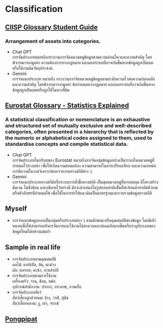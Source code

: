 # Classification
## [CIISP Glossary Student Guide](https://www.isc2.org/certifications/cissp/cissp-student-glossary#c)
### Arrangement of assets into categories.
- Chat GPT  
การจัดประเภทหมายถึงกระบวนการจัดหมวดหมู่ข้อมูลตามความอ่อนไหวและความสำคัญ โดยพิจารณาจากมูลค่า ความต้องการทางกฎหมาย และผลกระทบที่อาจเกิดขึ้นหากข้อมูลถูกเปิดเผยหรือใช้งานผิดวัตถุประสงค์.
- Gemini  
การจำแนกประเภท หมายถึง กระบวนการจัดหมวดหมู่ข้อมูลตามระดับความไวต่อความปลอดภัยและความสำคัญ โดยพิจารณาจากมูลค่า ข้อกำหนดทางกฎหมาย และผลกระทบที่อาจเกิดขึ้นหากข้อมูลถูกเปิดเผยหรือถูกใช้ในทางที่ผิด

## [Eurostat Glossary - Statistics Explained](https://ec.europa.eu/eurostat/statistics-explained/index.php?title=Glossary:Classification)
### A statistical classification or nomenclature is an exhaustive and structured set of mutually exclusive and well-described categories, often presented in a hierarchy that is reflected by the numeric or alphabetical codes assigned to them, used to standardise concepts and compile statistical data.
- Chat GPT  
การจัดประเภทในบริบทของ Eurostat หมายถึงการจัดกลุ่มข้อมูลอย่างเป็นระบบในหมวดหมู่ที่กำหนดไว้ล่วงหน้า เพื่อให้เกิดความสอดคล้อง ความสามารถในการเปรียบเทียบ และความง่ายต่อการตีความในงานวิเคราะห์และรายงานทางสถิติต่าง ๆ
- Gemini  
การจำแนกประเภททางสถิติหรือระบบการตั้งชื่อทางสถิติ เป็นชุดหมวดหมู่ที่ครอบคลุม มีโครงสร้าง ชัดเจน ไม่ซ้ำซ้อน และอธิบายไว้อย่างดี มักจะนำเสนอในรูปแบบลำดับชั้นที่สะท้อนด้วยรหัสตัวเลขหรือตัวอักษรที่กำหนดให้ เพื่อใช้ในการทำให้แนวคิดเป็นมาตรฐานและรวบรวมข้อมูลทางสถิติ

## Myself
- การจำแนกข้อมูลออกเป็นกลุ่มหรือประเภทต่าง ๆ ตามลักษณะหรือคุณสมบัติของข้อมูล โดยมีเป้าหมายเพื่อให้สามารถบริหารจัดการและใช้งานได้สะดวกและปลอดภัยมากขึ้นหรือระบุประเภทของข้อมูลใหม่ได้อย่างแม่นยำ

## Sample in real life
- การจัดประเภทตามคุณสมบัติ  
ผลไม้: แอปเปิล, ส้ม, มะม่วง  
ผัก: แครอท, คะน้า, กะหล่ำปลี
- การจัดประเภทตามการใช้งาน  
เครื่องครัว: จาน, ช้อน, หม้อ  
อุปกรณ์สำนักงาน: ปากกา, กระดาษ, ลวดเย็บ
- การจัดประเภทสัตว์  
สัตว์เลี้ยงลูกด้วยนม: ช้าง, วาฬ, สุนัข  
สัตว์เลื้อยคลาน: งู, เต่า, จระเข้

## [Pongpipat](https://6530200711.github.io/classification)
